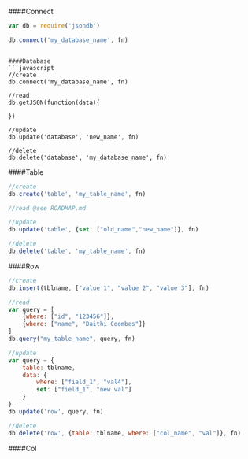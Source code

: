 ####Connect
```javascript
var db = require('jsondb')

db.connect('my_database_name', fn)
```

```

####Database
```javascript
//create
db.connect('my_database_name', fn)

//read
db.getJSON(function(data){
	
})

//update
db.update('database', 'new_name', fn)

//delete
db.delete('database', 'my_database_name', fn)
```

####Table
```javascript
//create
db.create('table', 'my_table_name', fn)

//read @see ROADMAP.md

//update
db.update('table', {set: ["old_name","new_name"]}, fn)

//delete
db.delete('table', 'my_table_name', fn)

```

####Row
```javascript
//create
db.insert(tblname, ["value 1", "value 2", "value 3"], fn)

//read
var query = [
	{where: ["id", "123456"]},
	{where: ["name", "Daithi Coombes"]}
]
db.query("my_table_name", query, fn)

//update
var query = {
	table: tblname,
	data: {
		where: ["field_1", "val4"],
		set: ["field_1", "new val"]
	}
}
db.update('row', query, fn)

//delete
db.delete('row', {table: tblname, where: ["col_name", "val"]}, fn)

```

####Col
```javascript

```